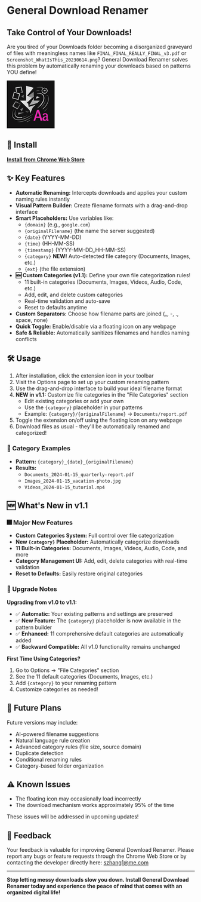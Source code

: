 # General Download Renamer

## Take Control of Your Downloads!

Are you tired of your Downloads folder becoming a disorganized graveyard of files with meaningless names like `FINAL_FINAL_REALLY_FINAL_v3.pdf` or `Screenshot_WhatIsThis_20230614.png`? General Download Renamer solves this problem by automatically renaming your downloads based on patterns YOU define!

![General Download Renamer](icons/icon128.png)

## 🚀 Install

**[Install from Chrome Web Store](https://chromewebstore.google.com/detail/pbjlahgadmnhacddhincanlcffjjjclb?utm_source=item-share-cb)**

## ✨ Key Features

- **Automatic Renaming:** Intercepts downloads and applies your custom naming rules instantly
- **Visual Pattern Builder:** Create filename formats with a drag-and-drop interface
- **Smart Placeholders:** Use variables like:
  - `{domain}` (e.g., `google.com`)
  - `{originalFilename}` (the name the server suggested)
  - `{date}` (YYYY-MM-DD)
  - `{time}` (HH-MM-SS)
  - `{timestamp}` (YYYY-MM-DD_HH-MM-SS)
  - `{category}` **NEW!** Auto-detected file category (Documents, Images, etc.)
  - `{ext}` (the file extension)
- **🆕 Custom Categories (v1.1):** Define your own file categorization rules!
  - 11 built-in categories (Documents, Images, Videos, Audio, Code, etc.)
  - Add, edit, and delete custom categories
  - Real-time validation and auto-save
  - Reset to defaults anytime
- **Custom Separators:** Choose how filename parts are joined (_, -, ., space, none)
- **Quick Toggle:** Enable/disable via a floating icon on any webpage
- **Safe & Reliable:** Automatically sanitizes filenames and handles naming conflicts

## 🛠️ Usage

1. After installation, click the extension icon in your toolbar
2. Visit the Options page to set up your custom renaming pattern
3. Use the drag-and-drop interface to build your ideal filename format
4. **NEW in v1.1:** Customize file categories in the "File Categories" section
   - Edit existing categories or add your own
   - Use the `{category}` placeholder in your patterns
   - Example: `{category}/{originalFilename}` → `Documents/report.pdf`
5. Toggle the extension on/off using the floating icon on any webpage
6. Download files as usual - they'll be automatically renamed and categorized!

### 📁 Category Examples
- **Pattern:** `{category}_{date}_{originalFilename}`
- **Results:** 
  - `Documents_2024-01-15_quarterly-report.pdf`
  - `Images_2024-01-15_vacation-photo.jpg`
  - `Videos_2024-01-15_tutorial.mp4`

## 🆕 What's New in v1.1

### 🎆 Major New Features
- **Custom Categories System:** Full control over file categorization
- **New `{category}` Placeholder:** Automatically categorize downloads
- **11 Built-in Categories:** Documents, Images, Videos, Audio, Code, and more
- **Category Management UI:** Add, edit, delete categories with real-time validation
- **Reset to Defaults:** Easily restore original categories

### 🔄 Upgrade Notes
**Upgrading from v1.0 to v1.1:**
- ✅ **Automatic:** Your existing patterns and settings are preserved
- ✅ **New Feature:** The `{category}` placeholder is now available in the pattern builder
- ✅ **Enhanced:** 11 comprehensive default categories are automatically added
- ✅ **Backward Compatible:** All v1.0 functionality remains unchanged

**First Time Using Categories?**
1. Go to Options → "File Categories" section
2. See the 11 default categories (Documents, Images, etc.)
3. Add `{category}` to your renaming pattern
4. Customize categories as needed!

## 🔮 Future Plans

Future versions may include:
- AI-powered filename suggestions
- Natural language rule creation
- Advanced category rules (file size, source domain)
- Duplicate detection
- Conditional renaming rules
- Category-based folder organization

## ⚠️ Known Issues

- The floating icon may occasionally load incorrectly
- The download mechanism works approximately 95% of the time

These issues will be addressed in upcoming updates!

## 📝 Feedback

Your feedback is valuable for improving General Download Renamer. Please report any bugs or feature requests through the Chrome Web Store or by contacting the developer directly here:
szhang1@me.com

---

**Stop letting messy downloads slow you down. Install General Download Renamer today and experience the peace of mind that comes with an organized digital life!** 